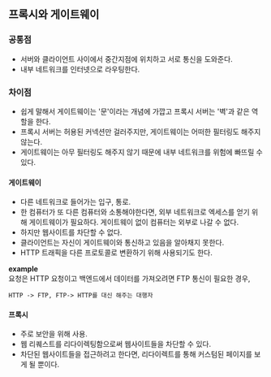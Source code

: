 ## 프록시와 게이트웨이

### 공통점 
- 서버와 클라이언트 사이에서 중간지점에 위치하고 서로 통신을 도와준다. 
- 내부 네트워크를 인터넷으로 라우팅한다. 

### 차이점 
- 쉽게 말해서 게이트웨이는 '문'이라는 개념에 가깝고 프록시 서버는 '벽'과 같은 역할을 한다. 
- 프록시 서버는 허용된 커넥션만 걸러주지만, 게이트웨이는 어떠한 필터링도 해주지 않는다. 
- 게이트웨이는 아무 필터링도 해주지 않기 때문에 내부 네트워크를 위험에 빠뜨릴 수 있다. 

#### 게이트웨이 
- 다른 네트워크로 들어가는 입구, 통로.
- 한 컴퓨터가 또 다른 컴퓨터와 소통해야한다면, 외부 네트워크로 엑세스를 얻기 위해 게이트웨이가 필요하다.
  게이트웨이 없이 컴퓨터는 외부로 나갈 수 없다. 
- 하지만 웹사이트를 차단할 수 없다.
- 클라이언트는 자신이 게이트웨이와 통신하고 있음을 알아채지 못한다. 
- HTTP 트래픽을 다른 프로토콜로 변환하기 위해 사용되기도 한다. 

**example**  
요청은 HTTP 요청이고 백엔드에서 데이터를 가져오려면 FTP 통신이 필요한 경우, 
```
HTTP -> FTP, FTP-> HTTP를 대신 해주는 대행자 
```

#### 프록시 
- 주로 보안을 위해 사용. 
- 웹 리퀘스트를 리다이렉팅함으로써 웹사이트들을 차단할 수 있다. 
- 차단된 웹사이트들을 접근하려고 한다면, 리다이렉트를 통해 커스텀된 페이지를 보게 될 뿐이다.